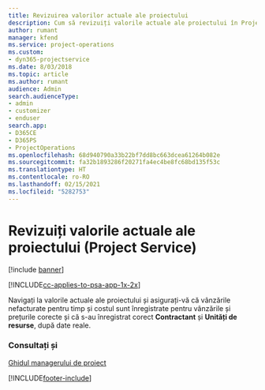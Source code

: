 ```yaml
---
title: Revizuirea valorilor actuale ale proiectului
description: Cum să revizuiți valorile actuale ale proiectului în Project Service
author: rumant
manager: kfend
ms.service: project-operations
ms.custom:
- dyn365-projectservice
ms.date: 8/03/2018
ms.topic: article
ms.author: rumant
audience: Admin
search.audienceType:
- admin
- customizer
- enduser
search.app:
- D365CE
- D365PS
- ProjectOperations
ms.openlocfilehash: 68d940790a33b22bf7dd8bc663dcea61264b082e
ms.sourcegitcommit: fa32b1893286f20271fa4ec4be8fc68bd135f53c
ms.translationtype: HT
ms.contentlocale: ro-RO
ms.lasthandoff: 02/15/2021
ms.locfileid: "5282753"
---
```

# <a name="review-project-actuals-project-service"></a>Revizuiți valorile actuale ale proiectului (Project Service)

[!include [banner](../includes/psa-now-project-operations.md)]

[!INCLUDE[cc-applies-to-psa-app-1x-2x](../includes/cc-applies-to-psa-app-1x-2x.md)]

Navigați la valorile actuale ale proiectului și asigurați-vă că vânzările nefacturate pentru timp și costul sunt înregistrate pentru vânzările și prețurile corecte și că s-au înregistrat corect **Contractant** și **Unități de resurse**, după date reale.  
  
### <a name="see-also"></a>Consultați și  
 [Ghidul managerului de proiect](../psa/project-manager-guide.md)


[!INCLUDE[footer-include](../includes/footer-banner.md)]